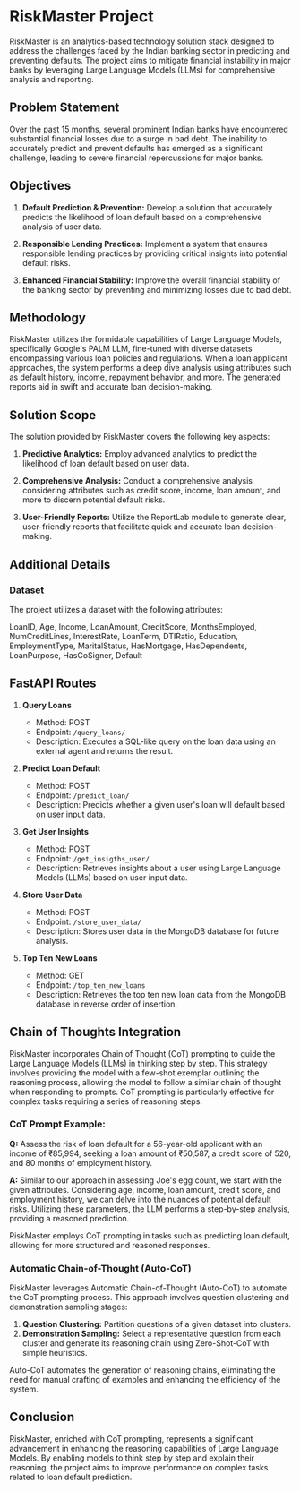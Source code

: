 # RiskMaster Project

RiskMaster is an analytics-based technology solution stack designed to address the challenges faced by the Indian banking sector in predicting and preventing defaults. The project aims to mitigate financial instability in major banks by leveraging Large Language Models (LLMs) for comprehensive analysis and reporting.

## Problem Statement

Over the past 15 months, several prominent Indian banks have encountered substantial financial losses due to a surge in bad debt. The inability to accurately predict and prevent defaults has emerged as a significant challenge, leading to severe financial repercussions for major banks.

## Objectives

1. **Default Prediction & Prevention:** Develop a solution that accurately predicts the likelihood of loan default based on a comprehensive analysis of user data.

2. **Responsible Lending Practices:** Implement a system that ensures responsible lending practices by providing critical insights into potential default risks.

3. **Enhanced Financial Stability:** Improve the overall financial stability of the banking sector by preventing and minimizing losses due to bad debt.

## Methodology

RiskMaster utilizes the formidable capabilities of Large Language Models, specifically Google's PALM LLM, fine-tuned with diverse datasets encompassing various loan policies and regulations. When a loan applicant approaches, the system performs a deep dive analysis using attributes such as default history, income, repayment behavior, and more. The generated reports aid in swift and accurate loan decision-making.

## Solution Scope

The solution provided by RiskMaster covers the following key aspects:

1. **Predictive Analytics:** Employ advanced analytics to predict the likelihood of loan default based on user data.

2. **Comprehensive Analysis:** Conduct a comprehensive analysis considering attributes such as credit score, income, loan amount, and more to discern potential default risks.

3. **User-Friendly Reports:** Utilize the ReportLab module to generate clear, user-friendly reports that facilitate quick and accurate loan decision-making.

## Additional Details

### Dataset

The project utilizes a dataset with the following attributes:

LoanID, Age, Income, LoanAmount, CreditScore, MonthsEmployed, NumCreditLines, InterestRate, LoanTerm, DTIRatio, Education, EmploymentType, MaritalStatus, HasMortgage, HasDependents, LoanPurpose, HasCoSigner, Default

## FastAPI Routes

1. **Query Loans**
   - Method: POST
   - Endpoint: `/query_loans/`
   - Description: Executes a SQL-like query on the loan data using an external agent and returns the result.

2. **Predict Loan Default**
   - Method: POST
   - Endpoint: `/predict_loan/`
   - Description: Predicts whether a given user's loan will default based on user input data.

3. **Get User Insights**
   - Method: POST
   - Endpoint: `/get_insigths_user/`
   - Description: Retrieves insights about a user using Large Language Models (LLMs) based on user input data.

4. **Store User Data**
   - Method: POST
   - Endpoint: `/store_user_data/`
   - Description: Stores user data in the MongoDB database for future analysis.

5. **Top Ten New Loans**
   - Method: GET
   - Endpoint: `/top_ten_new_loans`
   - Description: Retrieves the top ten new loan data from the MongoDB database in reverse order of insertion.

## Chain of Thoughts Integration

RiskMaster incorporates Chain of Thought (CoT) prompting to guide the Large Language Models (LLMs) in thinking step by step. This strategy involves providing the model with a few-shot exemplar outlining the reasoning process, allowing the model to follow a similar chain of thought when responding to prompts. CoT prompting is particularly effective for complex tasks requiring a series of reasoning steps.

### CoT Prompt Example:

**Q:** Assess the risk of loan default for a 56-year-old applicant with an income of ₹85,994, seeking a loan amount of ₹50,587, a credit score of 520, and 80 months of employment history.

**A:** Similar to our approach in assessing Joe's egg count, we start with the given attributes. Considering age, income, loan amount, credit score, and employment history, we can delve into the nuances of potential default risks. Utilizing these parameters, the LLM performs a step-by-step analysis, providing a reasoned prediction.

RiskMaster employs CoT prompting in tasks such as predicting loan default, allowing for more structured and reasoned responses.

### Automatic Chain-of-Thought (Auto-CoT)

RiskMaster leverages Automatic Chain-of-Thought (Auto-CoT) to automate the CoT prompting process. This approach involves question clustering and demonstration sampling stages:

1. **Question Clustering:** Partition questions of a given dataset into clusters.
2. **Demonstration Sampling:** Select a representative question from each cluster and generate its reasoning chain using Zero-Shot-CoT with simple heuristics.

Auto-CoT automates the generation of reasoning chains, eliminating the need for manual crafting of examples and enhancing the efficiency of the system.

## Conclusion

RiskMaster, enriched with CoT prompting, represents a significant advancement in enhancing the reasoning capabilities of Large Language Models. By enabling models to think step by step and explain their reasoning, the project aims to improve performance on complex tasks related to loan default prediction.


